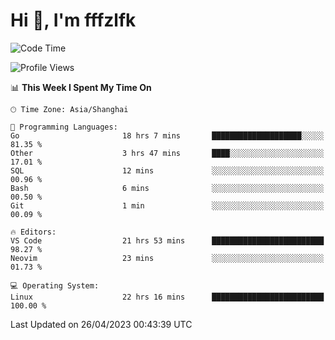 # Hi 👋, I'm fffzlfk

<!--START_SECTION:waka-->
![Code Time](http://img.shields.io/badge/Code%20Time-175%20hrs%2045%20mins-blue)

![Profile Views](http://img.shields.io/badge/Profile%20Views-0-blue)

📊 **This Week I Spent My Time On** 

```text
🕑︎ Time Zone: Asia/Shanghai

💬 Programming Languages: 
Go                       18 hrs 7 mins       ████████████████████░░░░░   81.35 % 
Other                    3 hrs 47 mins       ████░░░░░░░░░░░░░░░░░░░░░   17.01 % 
SQL                      12 mins             ░░░░░░░░░░░░░░░░░░░░░░░░░   00.96 % 
Bash                     6 mins              ░░░░░░░░░░░░░░░░░░░░░░░░░   00.50 % 
Git                      1 min               ░░░░░░░░░░░░░░░░░░░░░░░░░   00.09 % 

🔥 Editors: 
VS Code                  21 hrs 53 mins      █████████████████████████   98.27 % 
Neovim                   23 mins             ░░░░░░░░░░░░░░░░░░░░░░░░░   01.73 % 

💻 Operating System: 
Linux                    22 hrs 16 mins      █████████████████████████   100.00 % 
```


 Last Updated on 26/04/2023 00:43:39 UTC
<!--END_SECTION:waka-->
